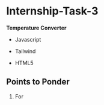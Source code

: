 # Internship-Task-3
__Temperature Converter__
- Javascript
+ Tailwind
- HTML5
## Points to Ponder
1. For

